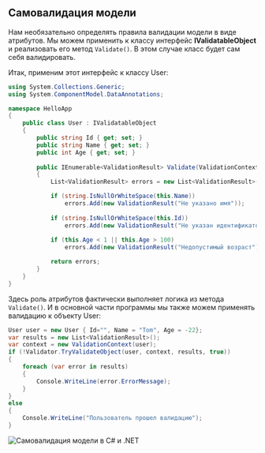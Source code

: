 ## Самовалидация модели

Нам необязательно определять правила валидации модели в виде атрибутов. Мы можем применить к классу интерфейс **IValidatableObject** 
и реализовать его метод `Validate()`. В этом случае класс будет сам себя валидировать.

Итак, применим этот интерфейс к классу User:

```cs
using System.Collections.Generic;
using System.ComponentModel.DataAnnotations;

namespace HelloApp
{
    public class User : IValidatableObject
    {
        public string Id { get; set; }
        public string Name { get; set; }
        public int Age { get; set; }
        
        public IEnumerable<ValidationResult> Validate(ValidationContext validationContext)
        {
            List<ValidationResult> errors = new List<ValidationResult>();

            if (string.IsNullOrWhiteSpace(this.Name))
                errors.Add(new ValidationResult("Не указано имя"));
            
            if (string.IsNullOrWhiteSpace(this.Id))
                errors.Add(new ValidationResult("Не указан идентификатор пользователя"));
            
            if (this.Age < 1 || this.Age > 100)
                errors.Add(new ValidationResult("Недопустимый возраст"));

            return errors;
        }
    }
}
```

Здесь роль атрибутов фактически выполняет логика из метода `Validate()`. И в основной части программы мы также можем применять валидацию к 
объекту User:

```cs
User user = new User { Id="", Name = "Tom", Age = -22};
var results = new List<ValidationResult>();
var context = new ValidationContext(user);
if (!Validator.TryValidateObject(user, context, results, true))
{
    foreach (var error in results)
    {
        Console.WriteLine(error.ErrorMessage);
    }
}
else
{
    Console.WriteLine("Пользователь прошел валидацию");
}
```

![Самовалидация модели в C# и .NET](https://metanit.com/sharp/tutorial/./pics/26.4.png)

